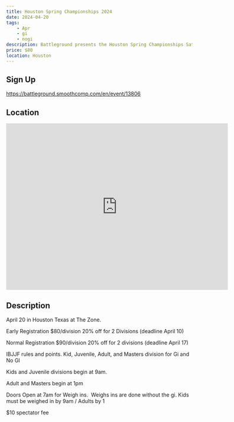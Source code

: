 ```yaml
---
title: Houston Spring Championships 2024
date: 2024-04-20
tags:
    - Apr
    - gi 
    - nogi 
description: Battleground presents the Houston Spring Championships Saturday April 20
price: $80
location: Houston
---
```

## Sign Up
https://battleground.smoothcomp.com/en/event/13806

## Location
<iframe src="https://www.google.com/maps/embed?pb=!1m18!1m12!1m3!1d12345.6789!2d-95.4374084!3d29.6694300!2m3!1f0!2f0!3f0!3m2!1i1024!2i768!4f13.1!3m3!1m2!1s0x0%3A0x0!2z29.6694300!5e0!3m2!1sen!2sus!4v1234567890" width="600" height="450" style="border:0;" allowfullscreen="" loading="lazy"></iframe>

## Description
April 20 in Houston Texas at The Zone. 


Early Registration $80/division 20% off for 2 Divisions (deadline April 10)


Normal Registration $90/division 20% off for 2 divisions (deadline April 17)


IBJJF rules and points. Kid, Juvenile, Adult, and Masters division for Gi and No GI 


Kids and Juvenile divisions begin at 9am.


Adult and Masters begin at 1pm


Doors Open at 7am for Weigh ins.  Weighs ins are done without the gi. Kids must be weighed in by 9am / Adults by 1


$10 spectator fee